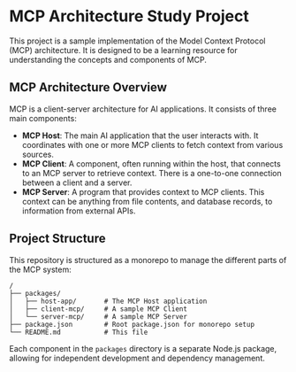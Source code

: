 # MCP Architecture Study Project

This project is a sample implementation of the Model Context Protocol (MCP) architecture. It is designed to be a learning resource for understanding the concepts and components of MCP.

## MCP Architecture Overview

MCP is a client-server architecture for AI applications. It consists of three main components:

*   **MCP Host**: The main AI application that the user interacts with. It coordinates with one or more MCP clients to fetch context from various sources.
*   **MCP Client**: A component, often running within the host, that connects to an MCP server to retrieve context. There is a one-to-one connection between a client and a server.
*   **MCP Server**: A program that provides context to MCP clients. This context can be anything from file contents, and database records, to information from external APIs.

## Project Structure

This repository is structured as a monorepo to manage the different parts of the MCP system:

```
/
├── packages/
│   ├── host-app/       # The MCP Host application
│   ├── client-mcp/     # A sample MCP Client
│   └── server-mcp/     # A sample MCP Server
├── package.json        # Root package.json for monorepo setup
└── README.md           # This file
```

Each component in the `packages` directory is a separate Node.js package, allowing for independent development and dependency management.
